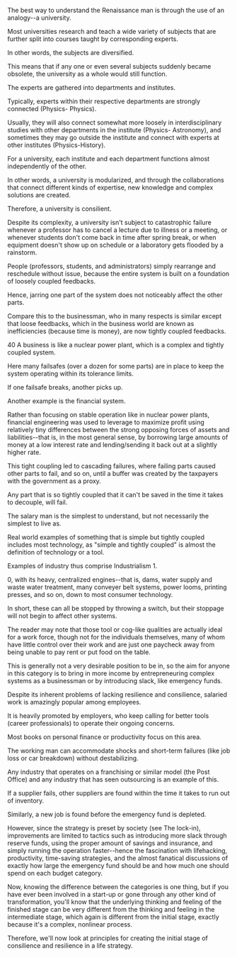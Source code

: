 The  best  way  to  understand  the  Renaissance  man  is  through  the  use  of  an analogy--a  university.

Most  universities  research  and  teach  a  wide  variety  of subjects  that  are  further  split  into  courses  taught  by  corresponding  experts.

In other  words,  the  subjects  are  diversified.

This  means  that  if  any  one  or  even several subjects suddenly became obsolete, the university as a whole would still function.

The  experts  are  gathered  into  departments  and  institutes.

Typically, experts  within  their  respective  departments  are  strongly  connected  (Physics- Physics).

Usually,  they  will  also  connect  somewhat  more  loosely  in interdisciplinary  studies  with  other  departments  in  the  institute  (Physics- Astronomy), and sometimes they may go outside the institute and connect with experts at other institutes (Physics-History).

For a university, each institute  and each department functions almost independently of the other.

In other words, a university is modularized, and through the collaborations that connect different kinds of expertise, new knowledge and complex solutions are created.

Therefore, a  university  is  consilient.

Despite  its  complexity,  a  university  isn't  subject  to catastrophic failure whenever a professor has to cancel a lecture due to illness or a meeting, or whenever students don't come back in time after spring break, or when equipment doesn't show up on schedule or a laboratory gets flooded by a rainstorm.

People (professors, students, and administrators) simply rearrange and reschedule  without  issue,  because  the  entire  system  is  built  on  a  foundation  of loosely  coupled  feedbacks.

Hence,  jarring  one  part  of  the  system  does  not noticeably affect the other parts.


Compare this to the businessman, who in many respects is similar except that loose  feedbacks,  which  in  the  business  world  are  known  as  inefficiencies (because time is money), are now tightly coupled feedbacks.

40 A business is like a  nuclear  power  plant,  which  is  a  complex  and  tightly  coupled  system.

Here many  failsafes  (over  a  dozen  for  some  parts)  are  in  place  to  keep  the  system operating  within  its  tolerance  limits.

If  one  failsafe  breaks,  another  picks  up.

Another  example  is  the  financial  system.

Rather  than  focusing  on  stable operation  like  in  nuclear  power  plants,  financial  engineering  was  used  to leverage to maximize profit using relatively tiny differences between the strong opposing  forces  of  assets  and  liabilities--that  is,  in  the  most  general  sense,  by borrowing large amounts of money at a low interest rate and lending/sending it back out at a slightly higher rate.

This tight coupling led to cascading failures, where  failing  parts  caused  other  parts  to  fail,  and  so  on,  until  a  buffer  was created  by  the  taxpayers  with  the  government  as  a  proxy.

Any  part  that  is  so tightly coupled that it can't be saved in the time it takes to decouple, will fail.


The salary man is the simplest to understand, but not necessarily the simplest to live as.

Real world examples of something that is simple but tightly coupled includes  most  technology,  as  "simple  and  tightly  coupled"  is  almost  the definition  of  technology  or  a  tool.

Examples  of  industry  thus  comprise Industrialism 1.

0, with its heavy, centralized engines--that is, dams, water supply and waste water treatment, many conveyer belt systems, power looms, printing presses, and so on, down to most consumer technology.

In short, these can all be stopped  by  throwing  a  switch,  but  their  stoppage  will  not  begin  to  affect  other systems.

The  reader  may  note  that  those  tool  or  cog-like  qualities  are  actually ideal for a work force, though not for the individuals themselves, many of whom have  little  control  over  their  work  and  are  just  one  paycheck away  from  being unable to pay rent or put food on the table.

This is generally not a very desirable position  to  be  in,  so  the  aim  for  anyone  in  this  category  is  to  bring  in  more income by entrepreneuring complex systems as a businessman or by introducing slack, like emergency funds.

Despite its inherent problems of lacking resilience and  consilience,  salaried  work  is  amazingly  popular  among  employees.

It  is heavily  promoted  by  employers,  who  keep  calling  for  better  tools  (career professionals)  to  operate  their  ongoing  concerns.

Most  books  on  personal finance or productivity focus on this area.


The working man can accommodate shocks and short-term failures (like job loss  or  car  breakdown)  without  destabilizing.

Any  industry  that  operates  on  a franchising  or  similar  model  (the  Post  Office)  and  any  industry  that  has  seen outsourcing  is  an  example  of  this.

If  a  supplier  fails,  other  suppliers  are  found within  the  time  it  takes  to  run  out  of  inventory.

Similarly,  a  new  job  is  found before the emergency fund is depleted.

However, since the strategy is preset by society  (see  The  lock-in),  improvements  are  limited  to  tactics  such  as introducing  more  slack  through  reserve  funds,  using  the  proper  amount  of savings  and  insurance,  and  simply  running  the  operation  faster--hence  the fascination with lifehacking, productivity, time-saving strategies, and the almost fanatical  discussions  of  exactly  how  large  the  emergency  fund  should  be  and how much one should spend on each budget category.


Now, knowing the difference between the categories is one thing, but if you have  ever  been  involved  in  a  start-up  or  gone  through  any  other  kind  of transformation,  you'll  know  that  the  underlying  thinking  and  feeling  of  the finished  stage  can  be  very  different  from  the  thinking  and  feeling  in  the intermediate  stage,  which  again  is  different  from  the  initial  stage,  exactly because it's a complex, nonlinear process.

Therefore, we'll now look at principles for creating the initial stage of consilience and resilience in a life strategy.

